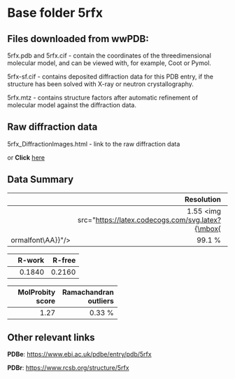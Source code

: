 # Base folder 5rfx

## Files downloaded from wwPDB:

5rfx.pdb and 5rfx.cif - contain the coordinates of the threedimensional molecular model, and can be viewed with, for example, Coot or Pymol.

5rfx-sf.cif - contains deposited diffraction data for this PDB entry, if the structure has been solved with X-ray or neutron crystallography.

5rfx.mtz - contains structure factors after automatic refinement of molecular model against the diffraction data.

## Raw diffraction data

5rfx_DiffractionImages.html - link to the raw diffraction data 

or **Click** [here](https://zenodo.org/record/3731539) 

## Data Summary
|   | Resolution | Completeness| I/sigma |
|---|-------------:|----------------:|--------------:|
|   |1.55 <img src="https://latex.codecogs.com/svg.latex?{\mbox{
ormalfont\AA}}"/>|99.1  %|<img width=50/>5.800|

|   | **R-work**| **R-free**   
|---|-------------:|----------------:|           
||0.1840|0.2160|

|   |**MolProbity<br>score**| **Ramachandran<br>outliers** 
|---|-------------:|----------------:|
||1.27|0.33 %|

## Other relevant links 
**PDBe**:  https://www.ebi.ac.uk/pdbe/entry/pdb/5rfx
 
**PDBr**: https://www.rcsb.org/structure/5rfx 

